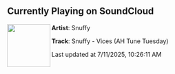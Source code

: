 ## Currently Playing on SoundCloud

[<img align="left" width="100" src="https://i1.sndcdn.com/artworks-EzQJL4963HsOotWz-OK4xkw-t500x500.png">](https://soundcloud.com/aspirehighermusic/snuffy-vices-ah-tune-tuesday)

**Artist**: Snuffy 

**Track**: Snuffy - Vices (AH Tune Tuesday)

Last updated at 7/11/2025, 10:26:11 AM
